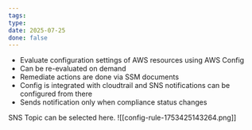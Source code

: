 ```yaml
---
tags: 
type: 
date: 2025-07-25
done: false
---
```

- Evaluate configuration settings of AWS resources using AWS Config
- Can be re-evaluated on demand
- Remediate actions are done via SSM documents
- Config is integrated with cloudtrail and SNS notifications can be configured from there
- Sends notification only when compliance status changes

SNS Topic can be selected here.
![[config-rule-1753425143264.png]]